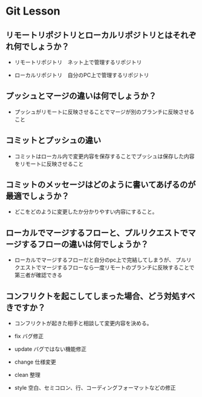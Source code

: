 # Git Lesson

## リモートリポジトリとローカルリポジトリとはそれぞれ何でしょうか？


* リモートリポジトリ　ネット上で管理するリポジトリ

* ローカルリポジトリ　自分のPC上で管理するリポジトリ


## プッシュとマージの違いは何でしょうか？


- プッシュがリモートに反映させることでマージが別のブランチに反映させること


## コミットとプッシュの違い


- コミットはローカル内で変更内容を保存することでプッシュは保存した内容をリモートに反映させること


## コミットのメッセージはどのように書いてあげるのが最適でしょうか？


- どこをどのように変更したか分かりやすい内容にすること。


## ローカルでマージするフローと、プルリクエストでマージするフローの違いは何でしょうか？


- ローカルでマージするフローだと自分のpc上で完結してしまうが、
プルリクエストでマージするフローなら一度リモートのブランチに反映することで第三者が確認できる



## コンフリクトを起こしてしまった場合、どう対処すべきですか？


- コンフリクトが起きた相手と相談して変更内容を決める。


- fix バグ修正
- update バグではない機能修正
- change 仕様変更
- clean 整理
- style 空白、セミコロン、行、コーディングフォーマットなどの修正